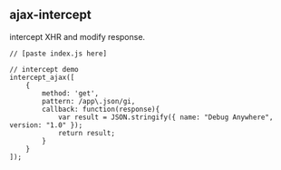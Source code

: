 ## ajax-intercept

intercept XHR and modify response.

```
// [paste index.js here]

// intercept demo
intercept_ajax([
    {
		method: 'get',
		pattern: /app\.json/gi,
		callback: function(response){
			var result = JSON.stringify({ name: "Debug Anywhere", version: "1.0" });
			return result;
		}
	}
]);

```
